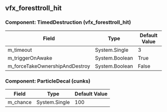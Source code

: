 ## vfx_foresttroll_hit

### Component: TimedDestruction (vfx_foresttroll_hit)

|Field|Type|Default Value|
|---|---|---|
|m_timeout|System.Single|3|
|m_triggerOnAwake|System.Boolean|True|
|m_forceTakeOwnershipAndDestroy|System.Boolean|False|

### Component: ParticleDecal (cunks)

|Field|Type|Default Value|
|---|---|---|
|m_chance|System.Single|100|

